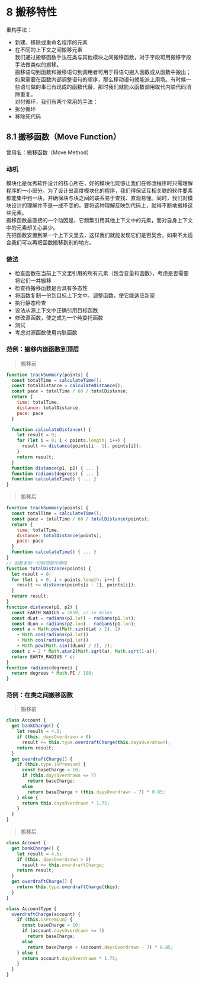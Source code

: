 # 8 搬移特性
重构手法：
+ 新建、移除或重命名程序的元素
+ 在不同的上下文之间搬移元素  
我们通过搬移函数手法在类与其他模块之间搬移函数，对于字段可用搬移字段手法做类似的搬移。  
搬移语句到函数和搬移语句到调用者可用于将语句搬入函数或从函数中搬出；如果需要在函数内部调整语句的顺序，那么移动语句就能派上用场。有时候一些语句做的事已有现成的函数代替，那时我们就能以函数调用取代内联代码消除重复。  
对付循环，我们有两个常用的手法：
+ 拆分循环
+ 移除死代码
## 8.1 搬移函数（Move Function）
曾用名：搬移函数（Move Method）
### 动机
模块化是优秀软件设计的核心所在，好的模块化能够让我们在修改程序时只需理解程序的一小部分。为了设计出高度模块化的程序，我们得保证互相关联的软件要素都能集中到一块，并确保块与块之间的联系易于查找、直观易懂。同时，我们对模块设计的理解并不是一成不变的。要将这种理解反映到代码上，就得不断地搬移这些元素。  
搬移函数最直接的一个动因是，它频繁引用其他上下文中的元素，而对自身上下文中的元素却关心甚少。  
先把函数安置到某一个上下文里去，这样我们就能发现它们是否契合，如果不太适合我们可以再把函数搬移到别的地方。  
### 做法
+ 检查函数在当前上下文里引用的所有元素（包含变量和函数），考虑是否需要将它们一并搬移
+ 检查待搬移函数是否具有多态性
+ 将函数复制一份到目标上下文中。调整函数，使它能适应新家
+ 执行静态检查
+ 设法从源上下文中正确引用目标函数
+ 修改源函数，使之成为一个纯委托函数
+ 测试
+ 考虑对源函数使用内联函数
### 范例：搬移内嵌函数到顶层
> 搬移前
```js
function trackSummary(points) {
  const totalTime = calculateTime();
  const totalDistance = calculateDistance();
  const pace = totalTime / 60 / totalDistance;
  return {
    time: totalTime,
    distance: totalDistance,
    pace: pace
  }

  function calculateDistance() {
    let result = 0;
    for (let i = 0; i < points.length; i++) {
      result += distance(points[i - 1], points[i]);
    }
    return result;
  }
  function distance(p1, p2) { ... }
  function radians(degrees) { ... }
  function calculateTime() { ... }
}
```
> 搬移后
```js
function trackSummary(points) {
  const totalTime = calculateTime();
  const pace = totalTime / 60 / totalDistance(points);
  return {
    time: totalTime,
    distance: totalDistance(points),
    pace: pace
  }
  function calculateTime() { ... }
}
// 函数复制一份到顶层作用域
function totalDistance(points) {
  let result = 0;
  for (let i = 0; i < points.length; i++) {
    result += distance(points[i - 1], points[i]);
  }
  return result;
}
function distance(p1, p2) {
  const EARTH_RADIUS = 3959; // in miles
  const dLat = radians(p2.lat) - radians(p1.lat);
  const dLon = radians(p2.lon) - radians(p1.lon);
  const a = Math.pow(Math.sin(dLat / 2), 2)
    + Math.cos(radians(p2.lat))
    + Math.cos(radians(p1.lat))
    + Math.pow(Math.sin((dLon) / 2), 2);
  const c = 2 * Math.atan2(Math.sqrt(a), Math.sqrt(1-a));
  return EARTH_RADIUS * c;
}
function radians(degrees) {
  return degrees * Math.PI / 180;
}
```
### 范例：在类之间搬移函数
> 搬移前
```js
class Account {
  get bankCharge() {
    let result = 4.5;
    if (this._daysOverdrawn > 0)
      result += this.type.overdraftCharge(this.daysOverdrawn);
    return result;
  }
  get overdraftCharge() {
    if (this.type.isPremium) {
      const baseCharge = 10;
      if (this.daysOverdrawn <= 7)
        return baseCharge;
      else
        return baseCharge + (this.daysOverdrawn - 7) * 0.85;
    } else {
      return this.daysOverdrawn * 1.75;
    }
  }
}
```
> 搬移后
```js
class Account {
  get bankCharge() {
    let result = 4.5;
    if (this._daysOverdrawn > 0)
      result += this.overdraftCharge;
    return result;
  }
  get overdraftCharge() {
    return this.type.overdraftCharge(this);
  }
}

class AccountType {
  overdraftCharge(account) {
    if (this.isPremium) {
      const baseCharge = 10;
      if (account.daysOverdrawn <= 7)
        return baseCharge;
      else
        return baseCharge + (account.daysOverdrawn - 7) * 0.85;
    } else {
      return account.daysOverdrawn * 1.75;
    }
  }
}
```

